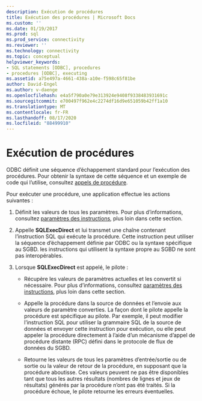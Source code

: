 ```yaml
---
description: Exécution de procédures
title: Exécution des procédures | Microsoft Docs
ms.custom: ''
ms.date: 01/19/2017
ms.prod: sql
ms.prod_service: connectivity
ms.reviewer: ''
ms.technology: connectivity
ms.topic: conceptual
helpviewer_keywords:
- SQL statements [ODBC], procedures
- procedures [ODBC], executing
ms.assetid: a75e497a-4661-438a-a10e-f598c65f81be
author: David-Engel
ms.author: v-daenge
ms.openlocfilehash: e4a5f790a0e79e313924e9408f9338483931691c
ms.sourcegitcommit: e700497f962e4c2274df16d9e651059b42ff1a10
ms.translationtype: MT
ms.contentlocale: fr-FR
ms.lasthandoff: 08/17/2020
ms.locfileid: "88499910"
---
```

# <a name="executing-procedures"></a>Exécution de procédures
ODBC définit une séquence d’échappement standard pour l’exécution des procédures. Pour obtenir la syntaxe de cette séquence et un exemple de code qui l’utilise, consultez [appels de procédure](../../../odbc/reference/develop-app/procedure-calls.md).  
  
 Pour exécuter une procédure, une application effectue les actions suivantes :  
  
1.  Définit les valeurs de tous les paramètres. Pour plus d’informations, consultez [paramètres des instructions](../../../odbc/reference/develop-app/statement-parameters.md), plus loin dans cette section.  
  
2.  Appelle **SQLExecDirect** et lui transmet une chaîne contenant l’instruction SQL qui exécute la procédure. Cette instruction peut utiliser la séquence d’échappement définie par ODBC ou la syntaxe spécifique au SGBD. les instructions qui utilisent la syntaxe propre au SGBD ne sont pas interopérables.  
  
3.  Lorsque **SQLExecDirect** est appelé, le pilote :  
  
    -   Récupère les valeurs de paramètres actuelles et les convertit si nécessaire. Pour plus d’informations, consultez [paramètres des instructions](../../../odbc/reference/develop-app/statement-parameters.md), plus loin dans cette section.  
  
    -   Appelle la procédure dans la source de données et l’envoie aux valeurs de paramètre converties. La façon dont le pilote appelle la procédure est spécifique au pilote. Par exemple, il peut modifier l’instruction SQL pour utiliser la grammaire SQL de la source de données et envoyer cette instruction pour exécution, ou elle peut appeler la procédure directement à l’aide d’un mécanisme d’appel de procédure distante (RPC) défini dans le protocole de flux de données du SGBD.  
  
    -   Retourne les valeurs de tous les paramètres d’entrée/sortie ou de sortie ou la valeur de retour de la procédure, en supposant que la procédure aboutisse. Ces valeurs peuvent ne pas être disponibles tant que tous les autres résultats (nombres de lignes et jeux de résultats) générés par la procédure n’ont pas été traités. Si la procédure échoue, le pilote retourne les erreurs éventuelles.
